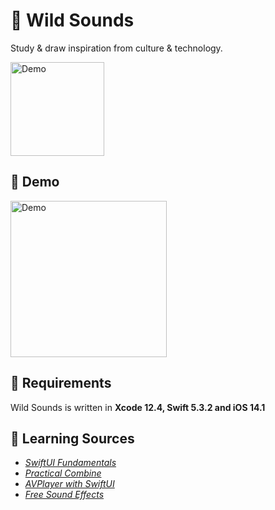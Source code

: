 # 🦁 Wild Sounds
 Study & draw inspiration from culture & technology.

 <p align="left" >
  <img width="150" alt="Demo" src="https://user-images.githubusercontent.com/31400661/107891955-cce27680-6f5c-11eb-94cb-012d4f142744.png">
</p>

## 🐬 Demo
<p align="left" >
  <img width="250" alt="Demo" src="https://user-images.githubusercontent.com/31400661/107891980-07e4aa00-6f5d-11eb-9336-247ab318fe3a.gif">
</p>

## 🐍 Requirements
Wild Sounds is written in **Xcode 12.4, Swift 5.3.2 and iOS 14.1**

## 🐘 Learning Sources
- [*SwiftUI Fundamentals*](https://seanallen.teachable.com/courses/1178002/)
- [*Practical Combine*](https://gumroad.com/donnywals)
- [*AVPlayer with SwiftUI*](https://medium.com/swift-productions/swiftui-play-an-audio-with-avaudioplayer-1c4085e2052c)
- [*Free Sound Effects*](https://www.freesoundeffects.com/free-sounds/animals-10013/)